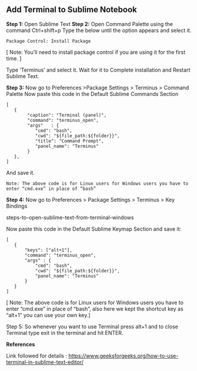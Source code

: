 ## **Add Terminal to Sublime Notebook**

**Step 1:** Open Sublime Text
**Step 2:** Open Command Palette using the command Ctrl+shift+p
Type the below until the option appears and select it.

```
Package Control: Install Package
```

[ Note: You’ll need to install package control if you are using it for the first time. ]

Type ‘Terminus’ and select it. Wait for it to Complete installation and Restart Sublime Text.

**Step 3:** Now go to Preferences >Package Settings > Terminus > Command Palette
Now paste this code in the Default Sublime Commands Section

```
[
   {
        "caption": "Terminal (panel)",
        "command": "terminus_open",
        "args"   : {
           "cmd": "bash",
           "cwd": "${file_path:${folder}}",
           "title": "Command Prompt",
           "panel_name": "Terminus"
        }
   },
]  
```

And save it.

```
Note: The above code is for Linux users for Windows users you have to enter “cmd.exe” in place of “bash”
```

**Step 4:** Now go to Preferences > Package Settings > Terminus > Key Bindings

steps-to-open-sublime-text-from-terminal-windows

Now paste this code in the Default Sublime Keymap Section and save it:

```
[
   {
       "keys": ["alt+1"],
       "command": "terminus_open",
       "args" : {
           "cmd": "bash",
           "cwd": "${file_path:${folder}}",
           "panel_name": "Terminus"
       }
   }
] 
```

[ Note: The above code is for Linux users for Windows users you have to enter “cmd.exe” in place of “bash”, also here we kept the shortcut key as “alt+1” you can use your own key.]

Step 5: So whenever you want to use Terminal press alt+1 and to close Terminal type exit in the terminal and hit ENTER.

**References**

Link followed for details : https://www.geeksforgeeks.org/how-to-use-terminal-in-sublime-text-editor/

